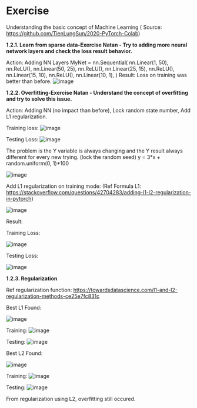 # Exercise
Understanding the basic concept of Machine Learning ( Source: https://github.com/TienLungSun/2020-PyTorch-Colab)

**1.2.1. Learn from sparse data-Exercise Natan - Try to adding more neural network layers and check the loss result behavior.**

Action: Adding NN Layers
MyNet = nn.Sequential(
    nn.Linear(1, 50),
    nn.ReLU(),
    nn.Linear(50, 25),
    nn.ReLU(),
    nn.Linear(25, 15),
    nn.ReLU(),
    nn.Linear(15, 10),
    nn.ReLU(),
    nn.Linear(10, 1),
)
 Result: Loss on training was better than before.
 ![image](https://user-images.githubusercontent.com/55201272/110065501-d748a100-7da1-11eb-9a3a-1d6c026ad5c2.png)
 
 **1.2.2. Overfitting-Exercise Natan - Understand the concept of overfitting and try to solve this issue.**
 
 Action: Adding NN (no impact than before), Lock random state number, Add L1 regularization.
 
Training loss:
 ![image](https://user-images.githubusercontent.com/55201272/110065683-4c1bdb00-7da2-11eb-9ee6-175ff5004179.png)

Testing Loss:
![image](https://user-images.githubusercontent.com/55201272/110065702-59d16080-7da2-11eb-8954-759d3e4a5aa6.png)

The problem is the Y variable is always changing and the Y result always different for every new trying. 
(lock the random seed)
y = 3*x + random.uniform(0, 1)*100

![image](https://user-images.githubusercontent.com/55201272/110066786-dcf3b600-7da4-11eb-82ae-fc6382e136b7.png)


Add L1 regularization on training mode: (Ref Formula L1: https://stackoverflow.com/questions/42704283/adding-l1-l2-regularization-in-pytorch)

![image](https://user-images.githubusercontent.com/55201272/110066972-3c51c600-7da5-11eb-9aec-b37353db5da4.png)


Result:

Training Loss:

![image](https://user-images.githubusercontent.com/55201272/110067604-a9b22680-7da6-11eb-93cf-71bc93778487.png)


Testing Loss:

![image](https://user-images.githubusercontent.com/55201272/110067619-af0f7100-7da6-11eb-84e1-8ddbc5dfe01d.png)

**1.2.3. Regularization**

Ref regularization function: https://towardsdatascience.com/l1-and-l2-regularization-methods-ce25e7fc831c

 Best L1 Found:
 
 ![image](https://user-images.githubusercontent.com/55201272/110074948-9a39da00-7db4-11eb-87bc-478c9e4230bf.png)

 
 Training:
 ![image](https://user-images.githubusercontent.com/55201272/110074893-85f5dd00-7db4-11eb-9191-acb2626ee109.png)

 Testing:
 ![image](https://user-images.githubusercontent.com/55201272/110074933-9312cc00-7db4-11eb-98af-8c60ce577ec9.png)

  Best L2 Found:
 
 ![image](https://user-images.githubusercontent.com/55201272/110075274-1fbd8a00-7db5-11eb-9f4c-0e99ae55f0b4.png)


 Training:
 ![image](https://user-images.githubusercontent.com/55201272/110075288-25b36b00-7db5-11eb-9d40-f360c337d179.png)


 Testing:
 ![image](https://user-images.githubusercontent.com/55201272/110075308-2ea43c80-7db5-11eb-9b66-b8cbae5425f2.png)

From regularization using L2, overfitting still occured.



